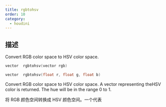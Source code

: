 ```yaml
---
title: rgbtohsv
order: 10
category:
  - houdini
---
```

    
## 描述

Convert RGB color space to HSV color space.

```c
vector  rgbtohsv(vector rgb)
```

```c
vector  rgbtohsv(float r, float g, float b)
```

Convert RGB color space to HSV color space. A vector representing theHSV color
is returned. The hue will be in the range 0 to 1.

将 RGB 颜色空间转换成 HSV 颜色空间。一个代表
